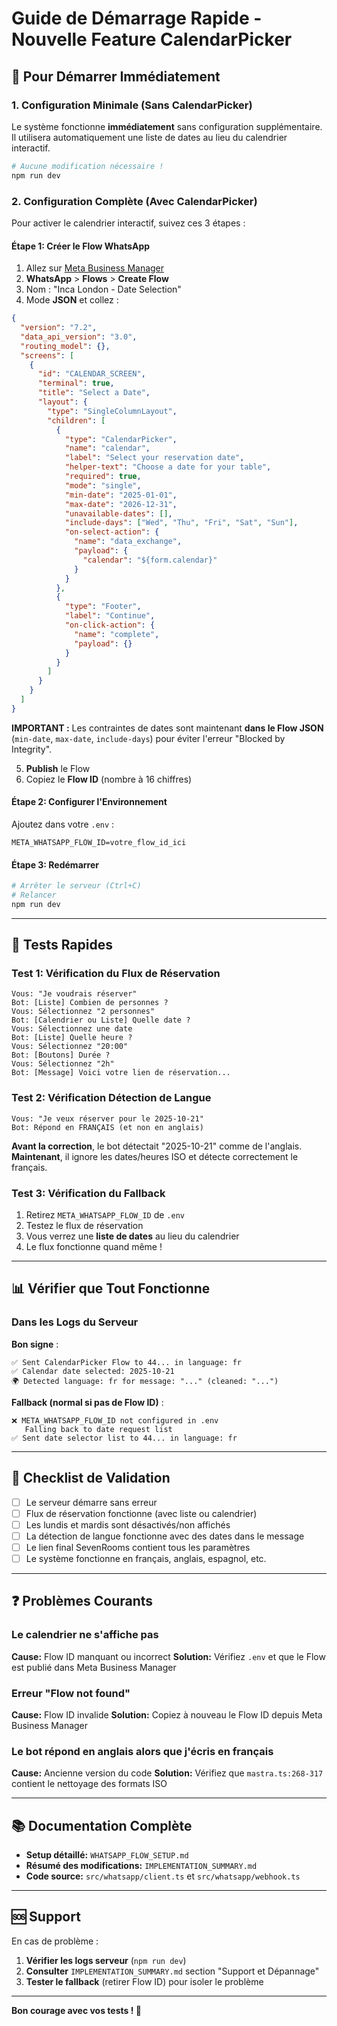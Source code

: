 # Guide de Démarrage Rapide - Nouvelle Feature CalendarPicker

## 🚀 Pour Démarrer Immédiatement

### 1. Configuration Minimale (Sans CalendarPicker)

Le système fonctionne **immédiatement** sans configuration supplémentaire. Il utilisera automatiquement une liste de dates au lieu du calendrier interactif.

```bash
# Aucune modification nécessaire !
npm run dev
```

### 2. Configuration Complète (Avec CalendarPicker)

Pour activer le calendrier interactif, suivez ces 3 étapes :

#### Étape 1: Créer le Flow WhatsApp

1. Allez sur [Meta Business Manager](https://business.facebook.com/)
2. **WhatsApp** > **Flows** > **Create Flow**
3. Nom : "Inca London - Date Selection"
4. Mode **JSON** et collez :

```json
{
  "version": "7.2",
  "data_api_version": "3.0",
  "routing_model": {},
  "screens": [
    {
      "id": "CALENDAR_SCREEN",
      "terminal": true,
      "title": "Select a Date",
      "layout": {
        "type": "SingleColumnLayout",
        "children": [
          {
            "type": "CalendarPicker",
            "name": "calendar",
            "label": "Select your reservation date",
            "helper-text": "Choose a date for your table",
            "required": true,
            "mode": "single",
            "min-date": "2025-01-01",
            "max-date": "2026-12-31",
            "unavailable-dates": [],
            "include-days": ["Wed", "Thu", "Fri", "Sat", "Sun"],
            "on-select-action": {
              "name": "data_exchange",
              "payload": {
                "calendar": "${form.calendar}"
              }
            }
          },
          {
            "type": "Footer",
            "label": "Continue",
            "on-click-action": {
              "name": "complete",
              "payload": {}
            }
          }
        ]
      }
    }
  ]
}
```

**IMPORTANT :** Les contraintes de dates sont maintenant **dans le Flow JSON** (`min-date`, `max-date`, `include-days`) pour éviter l'erreur "Blocked by Integrity".

5. **Publish** le Flow
6. Copiez le **Flow ID** (nombre à 16 chiffres)

#### Étape 2: Configurer l'Environnement

Ajoutez dans votre `.env` :

```env
META_WHATSAPP_FLOW_ID=votre_flow_id_ici
```

#### Étape 3: Redémarrer

```bash
# Arrêter le serveur (Ctrl+C)
# Relancer
npm run dev
```

---

## 🧪 Tests Rapides

### Test 1: Vérification du Flux de Réservation

```
Vous: "Je voudrais réserver"
Bot: [Liste] Combien de personnes ?
Vous: Sélectionnez "2 personnes"
Bot: [Calendrier ou Liste] Quelle date ?
Vous: Sélectionnez une date
Bot: [Liste] Quelle heure ?
Vous: Sélectionnez "20:00"
Bot: [Boutons] Durée ?
Vous: Sélectionnez "2h"
Bot: [Message] Voici votre lien de réservation...
```

### Test 2: Vérification Détection de Langue

```
Vous: "Je veux réserver pour le 2025-10-21"
Bot: Répond en FRANÇAIS (et non en anglais)
```

**Avant la correction**, le bot détectait "2025-10-21" comme de l'anglais.
**Maintenant**, il ignore les dates/heures ISO et détecte correctement le français.

### Test 3: Vérification du Fallback

1. Retirez `META_WHATSAPP_FLOW_ID` de `.env`
2. Testez le flux de réservation
3. Vous verrez une **liste de dates** au lieu du calendrier
4. Le flux fonctionne quand même !

---

## 📊 Vérifier que Tout Fonctionne

### Dans les Logs du Serveur

**Bon signe** :
```
✅ Sent CalendarPicker Flow to 44... in language: fr
✅ Calendar date selected: 2025-10-21
🌍 Detected language: fr for message: "..." (cleaned: "...")
```

**Fallback (normal si pas de Flow ID)** :
```
❌ META_WHATSAPP_FLOW_ID not configured in .env
   Falling back to date request list
✅ Sent date selector list to 44... in language: fr
```

---

## 🎯 Checklist de Validation

- [ ] Le serveur démarre sans erreur
- [ ] Flux de réservation fonctionne (avec liste ou calendrier)
- [ ] Les lundis et mardis sont désactivés/non affichés
- [ ] La détection de langue fonctionne avec des dates dans le message
- [ ] Le lien final SevenRooms contient tous les paramètres
- [ ] Le système fonctionne en français, anglais, espagnol, etc.

---

## ❓ Problèmes Courants

### Le calendrier ne s'affiche pas

**Cause:** Flow ID manquant ou incorrect
**Solution:** Vérifiez `.env` et que le Flow est publié dans Meta Business Manager

### Erreur "Flow not found"

**Cause:** Flow ID invalide
**Solution:** Copiez à nouveau le Flow ID depuis Meta Business Manager

### Le bot répond en anglais alors que j'écris en français

**Cause:** Ancienne version du code
**Solution:** Vérifiez que `mastra.ts:268-317` contient le nettoyage des formats ISO

---

## 📚 Documentation Complète

- **Setup détaillé:** `WHATSAPP_FLOW_SETUP.md`
- **Résumé des modifications:** `IMPLEMENTATION_SUMMARY.md`
- **Code source:** `src/whatsapp/client.ts` et `src/whatsapp/webhook.ts`

---

## 🆘 Support

En cas de problème :

1. **Vérifier les logs serveur** (`npm run dev`)
2. **Consulter** `IMPLEMENTATION_SUMMARY.md` section "Support et Dépannage"
3. **Tester le fallback** (retirer Flow ID) pour isoler le problème

---

**Bon courage avec vos tests ! 🎉**
